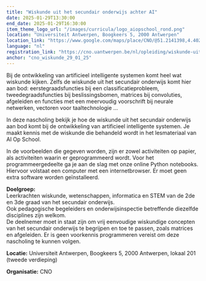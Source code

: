 ```yaml
---
title: "Wiskunde uit het secundair onderwijs achter AI"
date: 2025-01-29T13:30:00
end_date: 2025-01-29T16:30:00
item_theme_logo_url: "/images/curricula/logo_aiopschool_rond.png"
location: "Universiteit Antwerpen, Boogkeers 5, 2000 Antwerpen"
location_link: "https://www.google.com/maps/place/CNO/@51.2141398,4.4021687,17z/data=!3m1!4b1!4m5!3m4!1s0x47c3f6ff172ceed5:0xb3b8225c72873810!8m2!3d51.2141398!4d4.4043574"
language: "nl"
registration_link: "https://cno.uantwerpen.be/nl/opleiding/wiskunde-uit-het-secundair-onderwijs-in-ai-80480?filter="
anchor: "cno_wiskunde_29_01_25"
---
```


Bij de ontwikkeling van artificieel intelligente systemen komt heel wat wiskunde kijken. Zelfs de wiskunde uit het secundair onderwijs komt hier
aan bod: eerstegraadsfuncties bij een classificatieprobleem, tweedegraadsfuncties bij beslissingsbomen, 
matrices bij convoluties, afgeleiden en functies met een meervoudig voorschrift bij neurale netwerken, vectoren voor taaltechnologie …

In deze nascholing bekijk je hoe de wiskunde uit het secundair onderwijs aan bod komt bij de ontwikkeling van artificieel intelligente systemen. Je maakt kennis met de wiskunde die behandeld wordt in het lesmateriaal van AI Op School.

In de voorbeelden die gegeven worden, zijn er zowel activiteiten op papier, als activiteiten waarin er geprogrammeerd wordt. 
Voor het programmeergedeelte ga je aan de slag met onze online Python notebooks. Hiervoor volstaat een computer met een internetbrowser. Er moet geen extra software worden geïnstalleerd.

**Doelgroep:** <br>
Leerkrachten wiskunde, wetenschappen, informatica en STEM van de 2de en 3de graad van het secundair onderwijs.<br>
Ook pedagogische begeleiders en onderwijsinspectie betreffende diezelfde disciplines zijn welkom.<br>
De deelnemer moet in staat zijn om vrij eenvoudige wiskundige concepten van het secundair onderwijs te begrijpen en toe te passen, zoals matrices en afgeleiden. 
Er is geen voorkennis programmeren vereist om deze nascholing te kunnen volgen.

**Locatie:** Universiteit Antwerpen, Boogkeers 5, 2000 Antwerpen, lokaal 201 (tweede verdieping)

**Organisatie:** CNO
